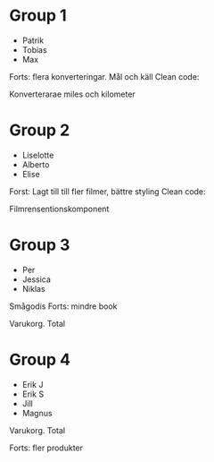 # Group 1
- Patrik
- Tobias
- Max

Forts: flera konverteringar. Mål och käll
Clean code: 


Konverterarae miles och kilometer

# Group 2
- Liselotte
- Alberto
- Elise

Forst: Lagt till till fler filmer, bättre styling
Clean code: 

Filmrensentionskomponent

# Group 3
- Per
- Jessica
- Niklas


Smågodis
Forts: mindre book

Varukorg. Total

# Group 4
- Erik J
- Erik S
- Jill
- Magnus

Varukorg. Total


Forts: fler produkter